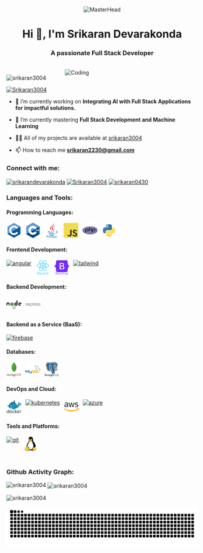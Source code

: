 <div align="center">
  <img src="https://t3.ftcdn.net/jpg/09/87/86/20/360_F_987862060_tuPwetEZI6SZkRTnQVQOqXljhLnAkQvM.jpg" alt="MasterHead">
</div>
<h1 align="center">Hi 👋, I'm Srikaran Devarakonda</h1>
<h3 align="center">A passionate Full Stack Developer </h3><br>
<img align="right" alt="Coding" width="350" src="https://user-images.githubusercontent.com/74038190/212749447-bfb7e725-6987-49d9-ae85-2015e3e7cc41.gif">

<p align="left"> <img src="https://komarev.com/ghpvc/?username=srikaran3004&label=Profile%20views&color=0e75b6&style=flat" alt="srikaran3004" /> </p>

<p align="left"> <a href="https://twitter.com/Srikaran3004" target="blank"><img src="https://img.shields.io/twitter/follow/Srikaran3004?logo=twitter&style=for-the-badge" alt="Srikaran3004"></a></p>

- 🔭 I’m currently working on **Integrating AI with Full Stack Applications   for impactful solutions.**

- 🌱 I’m currently mastering **Full Stack Development and Machine Learning**

- 👨‍💻 All of my projects are available at [srikaran3004](https://github.com/srikaran3004)

- 📫 How to reach me **srikaran2230@gmail.com**

<h3 align="left">Connect with me:</h3>
<p align="left">
<a href="https://www.linkedin.com/in/srikarandevarakonda/" target="blank"><img align="center" src="https://raw.githubusercontent.com/rahuldkjain/github-profile-readme-generator/master/src/images/icons/Social/linked-in-alt.svg" alt="srikarandevarakonda" height="30" width="40" /></a>
<a href="https://x.com/Srikaran3004" target="blank"><img align="center" src="https://raw.githubusercontent.com/rahuldkjain/github-profile-readme-generator/master/src/images/icons/Social/twitter.svg" alt="Srikaran3004" height="30" width="40" /></a>
<a href="https://www.youtube.com/@srikaran0430" target="blank"><img align="center" src="https://raw.githubusercontent.com/rahuldkjain/github-profile-readme-generator/master/src/images/icons/Social/youtube.svg" alt="srikaran0430" height="30" width="40" /></a>
</p>

<h3 align="left">Languages and Tools:</h3>

<h4>Programming Languages:</h4>
<div style="display: flex; flex-wrap: wrap; gap: 10px;">
  <a href="https://www.cprogramming.com/" target="_blank" rel="noreferrer"><img src="https://raw.githubusercontent.com/devicons/devicon/master/icons/c/c-original.svg" alt="c" width="40" height="40"/></a>
  <a href="https://www.w3schools.com/cpp/" target="_blank" rel="noreferrer"><img src="https://raw.githubusercontent.com/devicons/devicon/master/icons/cplusplus/cplusplus-original.svg" alt="cplusplus" width="40" height="40"/></a>
  <a href="https://www.java.com" target="_blank" rel="noreferrer"><img src="https://raw.githubusercontent.com/devicons/devicon/master/icons/java/java-original.svg" alt="java" width="40" height="40"/></a>
  <a href="https://developer.mozilla.org/en-US/docs/Web/JavaScript" target="_blank" rel="noreferrer"><img src="https://raw.githubusercontent.com/devicons/devicon/master/icons/javascript/javascript-original.svg" alt="javascript" width="40" height="40"/></a>
  <a href="https://www.php.net" target="_blank" rel="noreferrer"><img src="https://raw.githubusercontent.com/devicons/devicon/master/icons/php/php-original.svg" alt="php" width="40" height="40"/></a>
  <a href="https://www.python.org" target="_blank" rel="noreferrer"><img src="https://raw.githubusercontent.com/devicons/devicon/master/icons/python/python-original.svg" alt="python" width="40" height="40"/></a>
</div>

<h4>Frontend Development:</h4>
<div style="display: flex; flex-wrap: wrap; gap: 10px;">
  <a href="https://angular.io" target="_blank" rel="noreferrer"><img src="https://angular.io/assets/images/logos/angular/angular.svg" alt="angular" width="40" height="40"/></a>
  <a href="https://reactjs.org/" target="_blank" rel="noreferrer"><img src="https://raw.githubusercontent.com/devicons/devicon/master/icons/react/react-original-wordmark.svg" alt="react" width="40" height="40"/></a>
  <a href="https://getbootstrap.com" target="_blank" rel="noreferrer"><img src="https://raw.githubusercontent.com/devicons/devicon/master/icons/bootstrap/bootstrap-plain-wordmark.svg" alt="bootstrap" width="40" height="40"/></a>
  <a href="https://tailwindcss.com/" target="_blank" rel="noreferrer"><img src="https://www.vectorlogo.zone/logos/tailwindcss/tailwindcss-icon.svg" alt="tailwind" width="40" height="40"/></a>
</div>

<h4>Backend Development:</h4>
<div style="display: flex; flex-wrap: wrap; gap: 10px;">
  <a href="https://nodejs.org" target="_blank" rel="noreferrer"><img src="https://raw.githubusercontent.com/devicons/devicon/master/icons/nodejs/nodejs-original-wordmark.svg" alt="nodejs" width="40" height="40"/></a>
  <a href="https://expressjs.com" target="_blank" rel="noreferrer"><img src="https://raw.githubusercontent.com/devicons/devicon/master/icons/express/express-original-wordmark.svg" alt="express" width="40" height="40"/></a>
</div>

<h4>Backend as a Service (BaaS):</h4>
<div style="display: flex; flex-wrap: wrap; gap: 10px;">
  <a href="https://firebase.google.com/" target="_blank" rel="noreferrer"><img src="https://www.vectorlogo.zone/logos/firebase/firebase-icon.svg" alt="firebase" width="40" height="40"/></a>
</div>

<h4>Databases:</h4>
<div style="display: flex; flex-wrap: wrap; gap: 10px;">
  <a href="https://www.mongodb.com/" target="_blank" rel="noreferrer"><img src="https://raw.githubusercontent.com/devicons/devicon/master/icons/mongodb/mongodb-original-wordmark.svg" alt="mongodb" width="40" height="40"/></a>
  <a href="https://www.mysql.com/" target="_blank" rel="noreferrer"><img src="https://raw.githubusercontent.com/devicons/devicon/master/icons/mysql/mysql-original-wordmark.svg" alt="mysql" width="40" height="40"/></a>
  <a href="https://www.postgresql.org" target="_blank" rel="noreferrer"><img src="https://raw.githubusercontent.com/devicons/devicon/master/icons/postgresql/postgresql-original-wordmark.svg" alt="postgresql" width="40" height="40"/></a>
</div>

<h4>DevOps and Cloud:</h4>
<div style="display: flex; flex-wrap: wrap; gap: 10px;">
  <a href="https://www.docker.com/" target="_blank" rel="noreferrer"><img src="https://raw.githubusercontent.com/devicons/devicon/master/icons/docker/docker-original-wordmark.svg" alt="docker" width="40" height="40"/></a>
  <a href="https://kubernetes.io" target="_blank" rel="noreferrer"><img src="https://www.vectorlogo.zone/logos/kubernetes/kubernetes-icon.svg" alt="kubernetes" width="40" height="40"/></a>
  <a href="https://aws.amazon.com" target="_blank" rel="noreferrer"><img src="https://raw.githubusercontent.com/devicons/devicon/master/icons/amazonwebservices/amazonwebservices-original-wordmark.svg" alt="aws" width="40" height="40"/></a>
  <a href="https://azure.microsoft.com/en-in/" target="_blank" rel="noreferrer"><img src="https://www.vectorlogo.zone/logos/microsoft_azure/microsoft_azure-icon.svg" alt="azure" width="40" height="40"/></a>
</div>

<h4>Tools and Platforms:</h4>
<div style="display: flex; flex-wrap: wrap; gap: 10px;">
  <a href="https://git-scm.com/" target="_blank" rel="noreferrer"><img src="https://www.vectorlogo.zone/logos/git-scm/git-scm-icon.svg" alt="git" width="40" height="40"/></a>
  <a href="https://www.linux.org/" target="_blank" rel="noreferrer"><img src="https://raw.githubusercontent.com/devicons/devicon/master/icons/linux/linux-original.svg" alt="linux" width="40" height="40"/></a>
</div>
<br>
<div>
  <h3>Github Activity Graph:</h3>
<p><img align="left" src="https://github-readme-stats.vercel.app/api/top-langs?username=srikaran3004&show_icons=true&locale=en&layout=compact&theme=tokyonight" alt="srikaran3004" /></p>

<p>&nbsp;<img align="center" src="https://github-readme-stats.vercel.app/api?username=srikaran3004&show_icons=true&locale=en&theme=tokyonight" alt="srikaran3004" /></p>

<p><img align="center" src="https://github-readme-streak-stats.herokuapp.com/?user=srikaran3004&&theme=tokyonight" alt="srikaran3004" /></p>

  <img alt="github-snake" src="https://raw.githubusercontent.com/srikaran3004/srikaran3004/output/github-snake.svg" />




